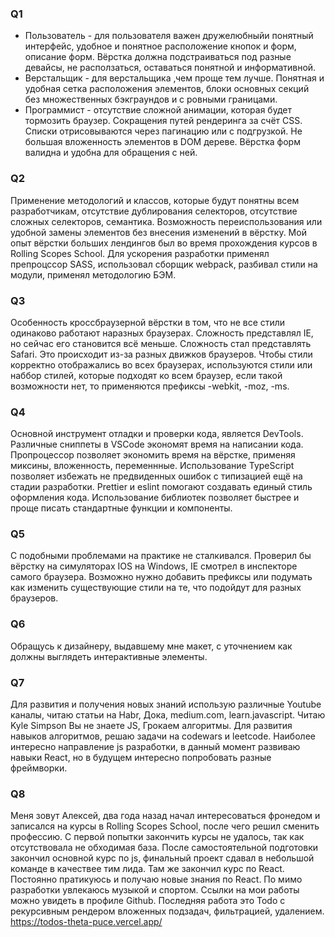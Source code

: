 ### Q1
- Пользователь - для пользователя важен дружелюбныйи понятный интерфейс, удобное и понятное расположение кнопок и форм, описание форм. Вёрстка должна подстраиваться под разные девайсы, не расползаться, оставаться понятной и информативной.
- Верстальщик - для верстальщика ,чем проще тем лучше. Понятная и удобная сетка расположения элементов, блоки основных секций без множественных бэкграундов и с ровными границами.
- Программист - отсутствие сложной анимации, которая будет тормозить браузер. Сокращения путей рендеринга за счёт CSS. Списки отрисовываются через пагинацию или с подгрузкой. Не большая вложенность элементов в DOM дереве. Вёрстка форм валидна и удобна для обращения с ней.
### Q2
Применение методологий и классов, которые будут понятны всем разработчикам, отсутствие дублирования селекторов, отсутствие сложных селекторов, семантика. Возможность переиспользования или удобной замены элементов без внесения изменений в вёрстку.
Мой опыт вёрстки больших лендингов был во время прохождения курсов в Rolling Scopes School. Для ускорения разработки применял препроцссор SASS, использовал сборщик webpack, разбивал стили на модули, применял методологию БЭМ.
### Q3
Особенность кроссбраузерной вёрстки в том, что не все стили одинаково работают наразных браузерах. Сложность представлял IE, но сейчас его становится всё меньше. Сложность стал представлять Safari. Это происходит из-за разных движков браузеров.
Чтобы стили корректно отображались во всех браузерах, используются стили или наббор стилей, которые подходят ко всем браузер, если такой возможности нет, то применяются префиксы -webkit, -moz, -ms.
### Q4
Основной инструмент отладки и проверки кода, является DevTools.
Различные сниппеты в VSCode экономят время на написании кода.
Пропроцессор позволяет экономить время на вёрстке, применяя миксины, вложенность, переменнные.
Использование TypeScript позволяет избежать не предвиденных ошибок с типизацией ещё на стадии разработки.
Prettier и eslint помогают создавать единый стиль оформления кода.
Использование библиотек позволяет быстрее и проще писать стандартные функции и компоненты.
### Q5
С подобными проблемами на практике не сталкивался.
Проверил бы вёрстку на симуляторах IOS на Windows, IE смотрел в инспекторе самого браузера. Возможно нужно добавить префиксы или подумать как изменить существующие стили на те, что подойдут для разных браузеров.
### Q6
Обращусь к дизайнеру, выдавшему мне макет, с уточнением как должны выглядеть интерактивные элементы.
### Q7
Для развития и получения новых знаний использую различные Youtube каналы, читаю статьи на Habr, Дока, medium.com, learn.javascript. Читаю Kyle Simpson Вы не знаете JS, Грокаем алгоритмы.
Для развития навыков алгоритмов, решаю задачи на codewars  и leetcode.
Наиболее интересно направление js разработки, в данный момент развиваю навыки React, но в будущем интересно попробовать разные фреймворки.
### Q8
Меня зовут Алексей, два года назад начал интересоваться фронедом и записался на курсы в Rolling Scopes School, после чего решил сменить профессию. С первой попытки закончить курсы не удалось, так как отсутствовала не обходимая база. После самостоятельной подготовки закончил основной курс по js, финальный проект сдавал в небольшой команде в качествее тим лида. Там же закончил курс по React. Постоянно пратикуюсь и получаю новые знания по React.
По мимо разработки увлекаюсь музыкой и спортом.
Ссылки на мои работы можно увидеть в профиле Github.
Последняя работа это Todo с рекурсивным рендером вложенных подзадач, фильтрацией, удалением. https://todos-theta-puce.vercel.app/ 
